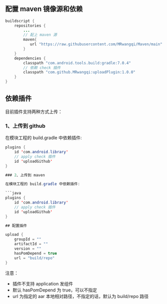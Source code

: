 ## 配置 maven 镜像源和依赖
```java
buildscript {
    repositories {
        ...
        // 配上 maven 源
        maven{
           url "https://raw.githubusercontent.com/MRwangqi/Maven/main"
        }
    }
    dependencies {
        classpath "com.android.tools.build:gradle:7.0.4"
        // 依赖 check 插件
        classpath "com.github.MRwangqi:uploadPlugin:1.0.0"
    }
}
```

## 依赖插件

目前插件支持两种方式上传：

### 1、上传到 github

在模块工程的 build.gradle 中依赖插件:

```java
plugins {
    id 'com.android.library'
    // apply check 插件
    id 'uploadGithub'
}

### 2、上传到 maven

在模块工程的 build.gradle 中依赖插件:

```java
plugins {
    id 'com.android.library'
    // apply check 插件
    id 'uploadGithub'
}

## 配置插件

upload {
    groupId = ""
    artifactId = ""
    version = ""
    hasPomDepend = true
    url = "build/repo"
}
```

注意：
- 插件不支持 application 发组件
- 默认 hasPomDepend 为 true，可以不指定
- url 为指定的 aar 本地相对路径，不指定的话，默认为 build/repo 路径